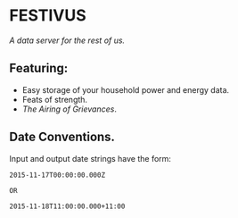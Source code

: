 FESTIVUS
====

*A data server for the rest of us.*

## Featuring:

* Easy storage of your household power and energy data.
* Feats of strength.
* *The Airing of Grievances*.

## Date Conventions.

Input and output date strings have the form:

```
2015-11-17T00:00:00.000Z

OR

2015-11-18T11:00:00.000+11:00
```
